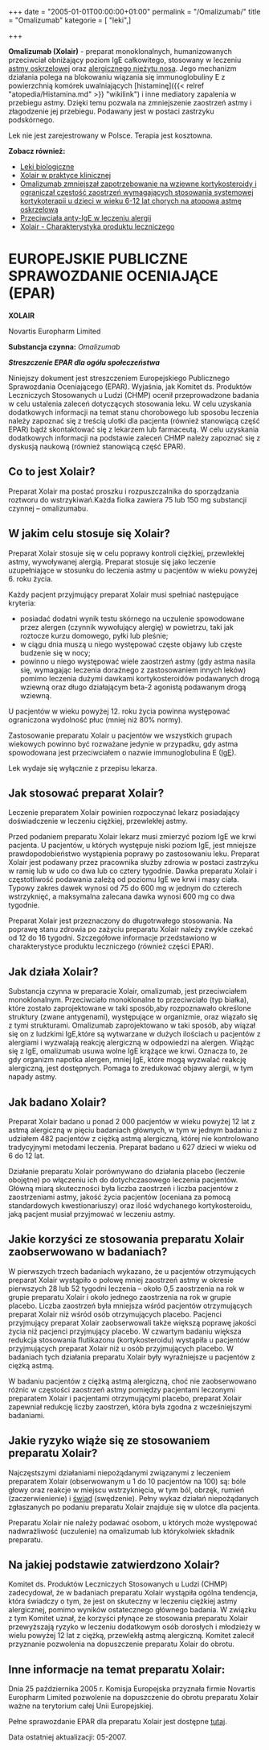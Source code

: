 +++
date = "2005-01-01T00:00:00+01:00"
permalink = "/Omalizumab/"
title = "Omalizumab"
kategorie = [ "leki",]

+++

**Omalizumab (Xolair)** - preparat monoklonalnych, humanizowanych przeciwciał obniżający poziom IgE całkowitego, stosowany w leczeniu [astmy oskrzelowej](/atopedia/Astma_oskrzelowa "wikilink") oraz [alergicznego nieżytu nosa](/atopedia/Alergiczny_nieżyt_nosa "wikilink"). Jego mechanizm działania polega na blokowaniu wiązania się immunoglobuliny E z powierzchnią komórek uwalniających [histaminę]({{< relref "atopedia/Histamina.md" >}} "wikilink") i inne mediatory zapalenia w przebiegu astmy. Dzięki temu pozwala na zmniejszenie zaostrzeń astmy i złagodzenie jej przebiegu. Podawany jest w postaci zastrzyku podskórnego.

Lek nie jest zarejestrowany w Polsce. Terapia jest kosztowna.

**Zobacz również:**

-   [Leki biologiczne](/atopedia/Leki_biologiczne "wikilink")
-   [Xolair w praktyce klinicznej](http://www.mediton.pl/library/aai_volume-11_issue-2_article-614.pdf)
-   [Omalizumab zmniejszał zapotrzebowanie na wziewne kortykosteroidy i ograniczał częstość zaostrzeń wymagających stosowania systemowej kortykoterapii u dzieci w wieku 6-12 lat chorych na atopową astmę oskrzelową](http://www.mp.pl/artykuly/index.php?aid=9219)
-   [Przeciwciała anty-IgE w leczeniu alergii](http://www.pulsmedycyny.com.pl/arch/4943?ms=4)
-   [Xolair - Charakterystyka produktu leczniczego](http://www.novartis.pl/leki/getpdf.php?fname=xolair)

EUROPEJSKIE PUBLICZNE SPRAWOZDANIE OCENIAJĄCE (EPAR)
====================================================

**XOLAIR**

Novartis Europharm Limited

**Substancja czynna:** *Omalizumab*

***Streszczenie EPAR dla ogółu społeczeństwa***

Niniejszy dokument jest streszczeniem Europejskiego Publicznego Sprawozdania Oceniającego (EPAR). Wyjaśnia, jak Komitet ds. Produktów Leczniczych Stosowanych u Ludzi (CHMP) ocenił przeprowadzone badania w celu ustalenia zaleceń dotyczących stosowania leku. W celu uzyskania dodatkowych informacji na temat stanu chorobowego lub sposobu leczenia należy zapoznać się z treścią ulotki dla pacjenta (również stanowiącą część EPAR) bądź skontaktować się z lekarzem lub farmaceutą. W celu uzyskania dodatkowych informacji na podstawie zaleceń CHMP należy zapoznać się z dyskusją naukową (również stanowiącą część EPAR).

Co to jest Xolair?
------------------

Preparat Xolair ma postać proszku i rozpuszczalnika do sporządzania roztworu do wstrzykiwań.Każda fiolka zawiera 75 lub 150 mg substancji czynnej – omalizumabu.

W jakim celu stosuje się Xolair?
--------------------------------

Preparat Xolair stosuje się w celu poprawy kontroli ciężkiej, przewlekłej astmy, wywoływanej alergią. Preparat stosuje się jako leczenie uzupełniające w stosunku do leczenia astmy u pacjentów w wieku powyżej 6. roku życia.

Każdy pacjent przyjmujący preparat Xolair musi spełniać następujące kryteria:

-   posiadać dodatni wynik testu skórnego na uczulenie spowodowane przez alergen (czynnik wywołujący alergię) w powietrzu, taki jak roztocze kurzu domowego, pyłki lub pleśnie;
-   w ciągu dnia muszą u niego występować częste objawy lub częste budzenie się w nocy;
-   powinno u niego występować wiele zaostrzeń astmy (gdy astma nasila się, wymagając leczenia doraźnego z zastosowaniem innych leków) pomimo leczenia dużymi dawkami kortykosteroidów podawanych drogą wziewną oraz długo działającym beta-2 agonistą podawanym drogą wziewną.

U pacjentów w wieku powyżej 12. roku życia powinna występować ograniczona wydolność płuc (mniej niż 80% normy).

Zastosowanie preparatu Xolair u pacjentów we wszystkich grupach wiekowych powinno być rozważane jedynie w przypadku, gdy astma spowodowana jest przeciwciałem o nazwie immunoglobulina E ([IgE](/atopedia/IgE "wikilink")).

Lek wydaje się wyłącznie z przepisu lekarza.

Jak stosować preparat Xolair?
-----------------------------

Leczenie preparatem Xolair powinien rozpoczynać lekarz posiadający doświadczenie w leczeniu ciężkiej, przewlekłej astmy.

Przed podaniem preparatu Xolair lekarz musi zmierzyć poziom IgE we krwi pacjenta. U pacjentów, u których występuje niski poziom IgE, jest mniejsze prawdopodobieństwo wystąpienia poprawy po zastosowaniu leku. Preparat Xolair jest podawany przez pracownika służby zdrowia w postaci zastrzyku w ramię lub w udo co dwa lub co cztery tygodnie. Dawka preparatu Xolair i częstotliwość podawania zależą od poziomu IgE we krwi i masy ciała. Typowy zakres dawek wynosi od 75 do 600 mg w jednym do czterech wstrzyknięć, a maksymalna zalecana dawka wynosi 600 mg co dwa tygodnie.

Preparat Xolair jest przeznaczony do długotrwałego stosowania. Na poprawę stanu zdrowia po zażyciu preparatu Xolair należy zwykle czekać od 12 do 16 tygodni. Szczegółowe informacje przedstawiono w charakterystyce produktu leczniczego (również części EPAR).

Jak działa Xolair?
------------------

Substancja czynna w preparacie Xolair, omalizumab, jest przeciwciałem monoklonalnym. Przeciwciało monoklonalne to przeciwciało (typ białka), które zostało zaprojektowane w taki sposób,aby rozpoznawało określone struktury (zwane antygenami), występujące w organizmie, oraz wiązało się z tymi strukturami. Omalizumab zaprojektowano w taki sposób, aby wiązał się on z ludzkimi IgE,które są wytwarzane w dużych ilościach u pacjentów z alergiami i wyzwalają reakcję alergiczną w odpowiedzi na alergen. Wiążąc się z IgE, omalizumab usuwa wolne IgE krążące we krwi. Oznacza to, że gdy organizm napotka alergen, mniej IgE, które mogą wyzwalać reakcję alergiczną, jest dostępnych. Pomaga to zredukować objawy alergii, w tym napady astmy.

Jak badano Xolair?
------------------

Preparat Xolair badano u ponad 2 000 pacjentów w wieku powyżej 12 lat z astmą alergiczną w pięciu badaniach głównych, w tym w jednym badaniu z udziałem 482 pacjentów z ciężką astmą alergiczną, której nie kontrolowano tradycyjnymi metodami leczenia. Preparat badano u 627 dzieci w wieku od 6 do 12 lat.

Działanie preparatu Xolair porównywano do działania placebo (leczenie obojętne) po włączeniu ich do dotychczasowego leczenia pacjentów. Główną miarą skuteczności była liczba zaostrzeń i liczba pacjentów z zaostrzeniami astmy, jakość życia pacjentów (oceniana za pomocą standardowych kwestionariuszy) oraz ilość wdychanego kortykosteroidu, jaką pacjent musiał przyjmować w leczeniu astmy.

Jakie korzyści ze stosowania preparatu Xolair zaobserwowano w badaniach?
------------------------------------------------------------------------

W pierwszych trzech badaniach wykazano, że u pacjentów otrzymujących preparat Xolair wystąpiło o połowę mniej zaostrzeń astmy w okresie pierwszych 28 lub 52 tygodni leczenia – około 0,5 zaostrzenia na rok w grupie preparatu Xolair i około jednego zaostrzenia na rok w grupie placebo. Liczba zaostrzeń była mniejsza wśród pacjentów otrzymujących preparat Xolair niż wśród osób otrzymujących placebo. Pacjenci przyjmujący preparat Xolair zaobserwowali także większą poprawę jakości życia niż pacjenci przyjmujący placebo. W czwartym badaniu większa redukcja stosowania flutikazonu (kortykosteroidu) wystąpiła u pacjentów przyjmujących preparat Xolair niż u osób przyjmujących placebo. W badaniach tych działania preparatu Xolair były wyraźniejsze u pacjentów z ciężką astmą.

W badaniu pacjentów z ciężką astmą alergiczną, choć nie zaobserwowano różnic w częstości zaostrzeń astmy pomiędzy pacjentami leczonymi preparatem Xolair i pacjentami otrzymującymi placebo, preparat Xolair zapewniał redukcję liczby zaostrzeń, która była zgodna z wcześniejszymi badaniami.

Jakie ryzyko wiąże się ze stosowaniem preparatu Xolair?
-------------------------------------------------------

Najczęstszymi działaniami niepożądanymi związanymi z leczeniem preparatem Xolair (obserwowanym u 1 do 10 pacjentów na 100) są: bóle głowy oraz reakcje w miejscu wstrzyknięcia, w tym ból, obrzęk, rumień (zaczerwienienie) i [świąd](/atopedia/świąd "wikilink") (swędzenie). Pełny wykaz działań niepożądanych zgłaszanych po podaniu preparatu Xolair znajduje się w ulotce dla pacjenta.

Preparatu Xolair nie należy podawać osobom, u których może występować nadwrażliwość (uczulenie) na omalizumab lub którykolwiek składnik preparatu.

Na jakiej podstawie zatwierdzono Xolair?
----------------------------------------

Komitet ds. Produktów Leczniczych Stosowanych u Ludzi (CHMP) zadecydował, że w badaniach preparatu Xolair wystąpiła ogólna tendencja, która świadczy o tym, że jest on skuteczny w leczeniu ciężkiej astmy alergicznej, pomimo wyników ostatecznego głównego badania. W związku z tym Komitet uznał, że korzyści płynące ze stosowania preparatu Xolair przewyższają ryzyko w leczeniu dodatkowym osób dorosłych i młodzieży w wielu powyżej 12 lat z ciężką, przewlekłą astmą alergiczną. Komitet zalecił przyznanie pozwolenia na dopuszczenie preparatu Xolair do obrotu.

Inne informacje na temat preparatu Xolair:
------------------------------------------

Dnia 25 października 2005 r. Komisja Europejska przyznała firmie Novartis Europharm Limited pozwolenie na dopuszczenie do obrotu preparatu Xolair ważne na terytorium całej Unii Europejskiej.

Pełne sprawozdanie EPAR dla preparatu Xolair jest dostępne [tutaj](http://www.emea.europa.eu/humandocs/Humans/EPAR/xolair/xolair.htm).

Data ostatniej aktualizacji: 05-2007.
